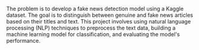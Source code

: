 The problem is to develop a fake news detection model using a Kaggle dataset. 
The goal is to distinguish between genuine and fake news articles based on their titles and text.
This project involves using natural language processing (NLP) techniques to preprocess the text data,
building a machine learning model for classification, and evaluating the model's performance.
